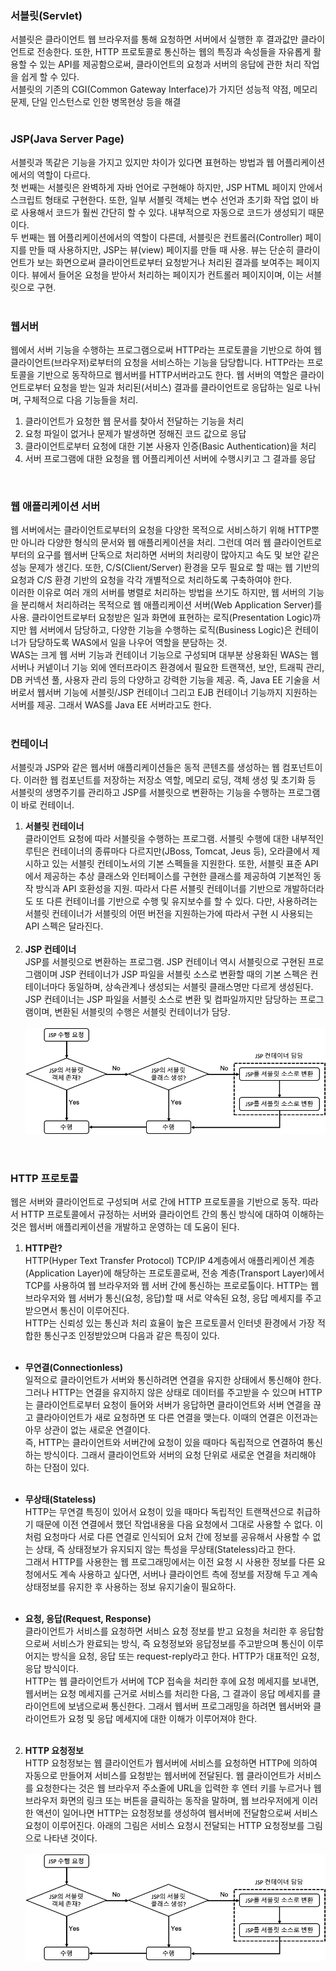 ### <strong>서블릿(Servlet)</strong>  
서블릿은 클라이언트 웹 브라우저를 통해 요청하면 서버에서 실행한 후 결과값만 클라이언트로 전송한다. 또한, HTTP 프로토콜로 통신하는 웹의 특징과 속성들을 자유롭게 활용할 수 있는 API를 제공함으로써, 클라이언트의 요청과 서버의 응답에 관한 처리 작업을 쉽게 할 수 있다.  
서블릿의 기존의 CGI(Common Gateway Interface)가 가지던 성능적 약점, 메모리 문제, 단일 인스턴스로 인한 병목현상 등을 해결  
<br/>

### <strong>JSP(Java Server Page)</strong>  
서블릿과 똑같은 기능을 가지고 있지만 차이가 있다면 표현하는 방법과 웹 어플리케이션에서의 역할이 다르다.  
첫 번째는 서블릿은 완벽하게 자바 언어로 구현해야 하지만, JSP HTML 페이지 안에서 스크립트 형태로 구현한다. 또한, 일부 서블릿 객체는 변수 선언과 초기화 작업 없이 바로 사용해서 코드가 훨씬 간단히 할 수 있다. 내부적으로 자동으로 코드가 생성되기 때문이다.  
두 번째는 웹 어플리케이션에서의 역할이 다른데, 서블릿은 컨트롤러(Controller) 페이지를 만들 때 사용하지만, JSP는 뷰(view) 페이지를 만들 때 사용. 뷰는 단순히 클라이언트가 보는 화면으로써 클라이언트로부터 요청받거나 처리된 결과를 보여주는 페이지이다. 뷰에서 들어온 요청을 받아서 처리하는 페이지가 컨트롤러 페이지이며, 이는 서블릿으로 구현.  
<br/>

### <strong>웹서버</strong>  
웹에서 서버 기능을 수행하는 프로그램으로써 HTTP라는 프로토콜을 기반으로 하여 웹 클라이언트(브라우저)로부터의 요청을 서비스하는 기능을 담당합니다. HTTP라는 프로토콜을 기반으로 동작하므로 웹서버를 HTTP서버라고도 한다. 웹 서버의 역할은 클라이언트로부터 요청을 받는 일과 처리된(서비스) 결과를 클라이언트로 응답하는 일로 나뉘며, 구체적으로 다음 기능들을 처리.  
1. 클라이언트가 요청한 웹 문서를 찾아서 전달하는 기능을 처리
2. 요청 파일이 없거나 문제가 발생하면 정해진 코드 값으로 응답
3. 클라이언트로부터 요청에 대한 기본 사용자 인증(Basic Authentication)을 처리
4. 서버 프로그램에 대한 요청을 웹 어플리케이션 서버에 수행시키고 그 결과를 응답  
<br/>

### <strong>웹 애플리케이션 서버</strong>  
웹 서버에서는 클라이언트로부터의 요청을 다양한 목적으로 서비스하기 위해 HTTP뿐만 아니라 다양한 형식의 문서와 웹 애플리케이션을 처리. 그런데 여러 웹 클라이언트로부터의 요구를 웹서버 단독으로 처리하면 서버의 처리량이 많아지고 속도 및 보안 같은 성능 문제가 생긴다. 또한, C/S(Client/Server) 환경을 모두 필요로 할 때는 웹 기반의 요청과 C/S 환경 기반의 요청을 각각 개별적으로 처리하도록 구축하여야 한다.  
이러한 이유로 여러 개의 서버를 병렬로 처리하는 방법을 쓰기도 하지만, 웹 서버의 기능을 분리해서 처리하려는 목적으로 웹 애플리케이션 서버(Web Application Server)를 사용. 클라이언트로부터 요청받은 일과 화면에 표현하는 로직(Presentation Logic)까지만 웹 서버에서 담당하고, 다양한 기능을 수행하는 로직(Business Logic)은 컨테이너가 담당하도록 WAS에서 일을 나우어 역할을 분담하는 것.  
WAS는 크게 웹 서버 기능과 컨테이너 기능으로 구성되며 대부분 상용화된 WAS는 웹 서버나 커넽이너 기능 외에 엔터프라이즈 환경에서 필요한 트랜잭션, 보안, 트래픽 관리, DB 커넥션 풀, 사용자 관리 등의 다양하고 강력한 기능을 제공. 즉, Java EE 기술을 서버로서 웹서버 기능에 서블릿/JSP 컨테이너 그리고 EJB 컨테이너 기능까지 지원하는 서버를 제공. 그래서 WAS를 Java EE 서버라고도 한다.  
<br/>

### <strong>컨테이너</strong>  
서블릿과 JSP와 같은 웹서버 애플리케이션들은 동적 콘텐츠를 생성하는 웹 컴포넌트이다. 이러한 웹 컴포넌트를 저장하는 저장소 역할, 메모리 로딩, 객체 생성 및 초기화 등 서블릿의 생명주기를 관리하고 JSP를 서블릿으로 변환하는 기능을 수행하는 프로그램이 바로 컨테이너.  

1. <strong>서블릿 컨테이너</strong>  
   클라이언트 요청에 따라 서블릿을 수행하는 프로그램. 서블릿 수행에 대한 내부적인 루틴은 컨테이너의 종류마다 다르지만(JBoss, Tomcat, Jeus 등), 오라클에서 제시하고 있는 서블릿 컨테이노서의 기본 스펙들을 지원한다. 또한, 서블릿 표준 API에서 제공하는 추상 클래스와 인터페이스를 구현한 클래스를 제공하여 기본적인 동작 방식과 API 호환성을 지원. 따라서 다른 서블릿 컨테이너를 기반으로 개발하더라도 또 다른 컨테이너를 기반으로 수행 및 유지보수를 할 수 있다. 다만, 사용하려는 서블릿 컨테이너가 서블릿의 어떤 버전을 지원하는가에 따라서 구현 시 사용되는 API 스펙은 달라진다.  
    <br/>
2. <strong>JSP 컨테이너</strong>  
   JSP를 서블릿으로 변환하는 프로그램. JSP 컨테이너 역시 서블릿으로 구현된 프로그램이며 JSP 컨테이너가 JSP 파일을 서블릿 소스로 변환할 때의 기본 스펙은 컨테이너마다 동일하며, 상속관계나 생성되는 서블릿 클래스명만 다르게 생성된다. JSP 컨테이너는 JSP 파일을 서블릿 소스로 변환 및 컴파일까지만 담당하는 프로그램이며, 변환된 서블릿의 수행은 서블릿 컨테이너가 담당.  
   <br/>
![jsp_컨테이너](https://github.com/Yoojeebee/TIL/blob/master/images/jsp컨테이너.jpg?raw=true)  
<br/>

### <strong>HTTP 프로토콜</strong>  
웹은 서버와 클라이언트로 구성되며 서로 간에 HTTP 프로토콜을 기반으로 동작. 따라서 HTTP 프로토콜에서 규정하는 서버와 클라이언트 간의 통신 방식에 대하여 이해하는 것은 웹서버 애플리케이션을 개발하고 운영하는 데 도움이 된다.  

1. <strong>HTTP란?</strong>  
   HTTP(Hyper Text Transfer Protocol) TCP/IP 4계층에서 애플리케이션 계층(Application Layer)에 해당하는 프로토콜로써, 전송 계층(Transport Layer)에서 TCP를 사용하여 웹 브라우저와 웹 서버 간에 통신하는 프로로톨이다. HTTP는 웹 브라우저와 웹 서버가 통신(요청, 응답)할 때 서로 약속된 요청, 응답 메세지를 주고받으면서 통신이 이루어진다.  
   HTTP는 신뢰성 있는 통신과 처리 효율이 높은 프로토콜서 인터넷 환경에서 가장 적합한 통신구조 인정받았으며 다음과 같은 특징이 있다.  
   <br/>
- <strong>무연결(Connectionless)</strong>  
  일적으로 클라이언트가 서버와 통신하려면 연결을 유지한 상태에서 통신해야 한다. 그러나 HTTP는 연결을 유지하지 않은 상태로 데이터를 주고받을 수 있으며 HTTP는 클라이언트로부터 요청이 들어와 서버가 응답하면 클라이언트와 서버 연결을 끊고 클라아이언트가 새로 요청하면 또 다른 연결을 맺는다. 이때의 연결은 이전과는 아무 상관이 없는 새로운 연결이다.  
  즉, HTTP는 클라이언트와 서버간에 요청이 있을 때마다 독립적으로 연결하여 통신하는 방식이다. 그래서 클라이언트와 서버의 요청 단위로 새로운 연결을 처리해야 하는 단점이 있다.  
  <br/>

- <strong>무상태(Stateless)</strong>  
  HTTP는 무연결 특징이 있어서 요청이 있을 때마다 독립적인 트랜잭션으로 취급하기 때문에 이전 연결에서 했던 작업내용을 다음 요청에서 그대로 사용할 수 없다. 이처럼 요청마다 서로 다른 연결로 인식되어 요처 간에 정보를 공유해서 사용할 수 없는 상태, 즉 상태정보가 유지되지 않는 특성을 무상태(Stateless)라고 한다.  
  그래서 HTTP를 사용한는 웹 프로그래밍에서는 이전 요청 시 사용한 정보를 다른 요청에서도 계속 사용하고 싶다면, 서버나 클라이언트 측에 정보를 저장해 두고 계속 상태정보를 유지한 후 사용하는 정보 유지기술이 필요하다.  
  <br/>

- <strong>요청, 응답(Request, Response)</strong>  
  클라이언트가 서비스를 요청하면 서비스 요청 정보를 받고 요청을 처리한 후 응답함으로써 서비스가 완료되는 방식, 즉 요청정보와 응답정보를 주고받으며 통신이 이루어지는 방식을 요청, 응답 또는 request-reply라고 한다. HTTP가 대표적인 요청, 응답 방식이다.  
  HTTP는 웹 클라이언트가 서버에 TCP 접속을 처리한 후에 요청 메세지를 보내면, 웹서버는 요청 메세지를 근거로 서비스를 처리한 다음, 그 결과이 응답 메세지를 클라이언트에 보냄으로써 통신한다. 그래서 웹서버 프로그래밍을 하려면 웹서버와 클라이언트가 요청 및 응답 메세지에 대한 이해가 이루어져야 한다.  
  <br/>

2. <strong>HTTP 요청정보</strong>  
   HTTP 요청정보는 웹 클라이언트가 웹서버에 서비스를 요청하면 HTTP에 의하여 자동으로 만들어져 서비스를 요청받는 웹서버에 전달된다. 웹 클라이언트가 서비스를 요청한다는 것은 웹 브라우저 주소줄에 URL을 입력한 후 엔터 키를 누르거나 웹 브라우저 화면의 링크 또는 버튼을 클릭하는 동작을 말하며, 웹 브라우저에게 이러한 액션이 일어나면 HTTP는 요청정보를 생성하여 웹서버에 전달함으로써 서비스 요청이 이루어진다. 아래의 그림은 서비스 요청시 전달되는 HTTP 요청정보를 그림으로 나타낸 것이다.  
   <br/>
   ![jsp_컨테이너](https://github.com/Yoojeebee/TIL/blob/master/images/jsp컨테이너.jpg?raw=true)  